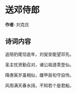 # 送邓侍郎

**作者**: 刘克庄

## 诗词内容

追陪豹尾恰逾年，刘叟安能望邓先。

圣主忧贤勤召对，诸公祖道羡登仙。

降庚寅岁虽相似，雌甲辰旬守自怜。

风雨满天春水阔，不知若个是君船。

